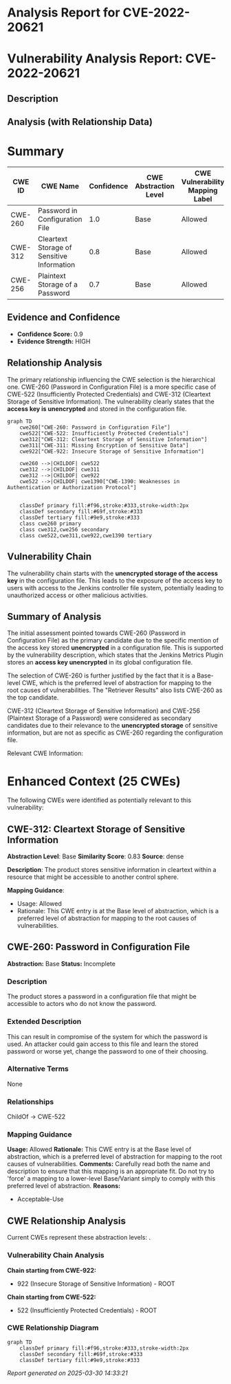 # Analysis Report for CVE-2022-20621

# Vulnerability Analysis Report: CVE-2022-20621

## Description



## Analysis (with Relationship Data)

# Summary
| CWE ID | CWE Name | Confidence | CWE Abstraction Level | CWE Vulnerability Mapping Label | CWE-Vulnerability Mapping Notes |
|---|---|---|---|---|---|
| CWE-260 | Password in Configuration File | 1.0 | Base | Allowed | Primary CWE |
| CWE-312 | Cleartext Storage of Sensitive Information | 0.8 | Base | Allowed | Secondary Candidate |
| CWE-256 | Plaintext Storage of a Password | 0.7 | Base | Allowed | Secondary Candidate |

## Evidence and Confidence

*   **Confidence Score:** 0.9
*   **Evidence Strength:** HIGH

## Relationship Analysis
The primary relationship influencing the CWE selection is the hierarchical one. CWE-260 (Password in Configuration File) is a more specific case of CWE-522 (Insufficiently Protected Credentials) and CWE-312 (Cleartext Storage of Sensitive Information). The vulnerability clearly states that the **access key is unencrypted** and stored in the configuration file.
```mermaid
graph TD
    cwe260["CWE-260: Password in Configuration File"]
    cwe522["CWE-522: Insufficiently Protected Credentials"]
    cwe312["CWE-312: Cleartext Storage of Sensitive Information"]
    cwe311["CWE-311: Missing Encryption of Sensitive Data"]
    cwe922["CWE-922: Insecure Storage of Sensitive Information"]

    cwe260 -->|CHILDOF| cwe522
    cwe312 -->|CHILDOF| cwe311
    cwe312 -->|CHILDOF| cwe922
    cwe522 -->|CHILDOF| cwe1390["CWE-1390: Weaknesses in Authentication or Authorization Protocol"]
    

    classDef primary fill:#f96,stroke:#333,stroke-width:2px
    classDef secondary fill:#69f,stroke:#333
    classDef tertiary fill:#9e9,stroke:#333
    class cwe260 primary
    class cwe312,cwe256 secondary
    class cwe522,cwe311,cwe922,cwe1390 tertiary
```

## Vulnerability Chain
The vulnerability chain starts with the **unencrypted storage of the access key** in the configuration file. This leads to the exposure of the access key to users with access to the Jenkins controller file system, potentially leading to unauthorized access or other malicious activities.

## Summary of Analysis
The initial assessment pointed towards CWE-260 (Password in Configuration File) as the primary candidate due to the specific mention of the access key stored **unencrypted** in a configuration file. This is supported by the vulnerability description, which states that the Jenkins Metrics Plugin stores an **access key unencrypted** in its global configuration file.

The selection of CWE-260 is further justified by the fact that it is a Base-level CWE, which is the preferred level of abstraction for mapping to the root causes of vulnerabilities. The "Retriever Results" also lists CWE-260 as the top candidate.

CWE-312 (Cleartext Storage of Sensitive Information) and CWE-256 (Plaintext Storage of a Password) were considered as secondary candidates due to their relevance to the **unencrypted storage** of sensitive information, but are not as specific as CWE-260 regarding the configuration file.

Relevant CWE Information:

# Enhanced Context (25 CWEs)
The following CWEs were identified as potentially relevant to this vulnerability:

## CWE-312: Cleartext Storage of Sensitive Information
**Abstraction Level**: Base
**Similarity Score**: 0.83
**Source**: dense

**Description**:
The product stores sensitive information in cleartext within a resource that might be accessible to another control sphere.

**Mapping Guidance**:
- Usage: Allowed
- Rationale: This CWE entry is at the Base level of abstraction, which is a preferred level of abstraction for mapping to the root causes of vulnerabilities.

## CWE-260: Password in Configuration File
**Abstraction:** Base
**Status:** Incomplete

### Description
The product stores a password in a configuration file that might be accessible to actors who do not know the password.

### Extended Description
This can result in compromise of the system for which the password is used. An attacker could gain access to this file and learn the stored password or worse yet, change the password to one of their choosing.

### Alternative Terms
None

### Relationships
ChildOf -> CWE-522

### Mapping Guidance
**Usage:** Allowed
**Rationale:** This CWE entry is at the Base level of abstraction, which is a preferred level of abstraction for mapping to the root causes of vulnerabilities.
**Comments:** Carefully read both the name and description to ensure that this mapping is an appropriate fit. Do not try to 'force' a mapping to a lower-level Base/Variant simply to comply with this preferred level of abstraction.
**Reasons:**
- Acceptable-Use


## CWE Relationship Analysis

Current CWEs represent these abstraction levels: .


### Vulnerability Chain Analysis

**Chain starting from CWE-922:**
- 922 (Insecure Storage of Sensitive Information) - ROOT


**Chain starting from CWE-522:**
- 522 (Insufficiently Protected Credentials) - ROOT



### CWE Relationship Diagram

```mermaid
graph TD
    classDef primary fill:#f96,stroke:#333,stroke-width:2px
    classDef secondary fill:#69f,stroke:#333
    classDef tertiary fill:#9e9,stroke:#333
```



*Report generated on 2025-03-30 14:33:21*
